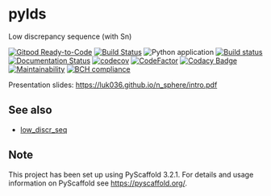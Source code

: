 # pylds

Low discrepancy sequence (with Sn)

[![Gitpod Ready-to-Code](https://img.shields.io/badge/Gitpod-Ready--to--Code-blue?logo=gitpod)](https://gitpod.io/#https://github.com/luk036/pylds)
[![Build Status](https://travis-ci.com/luk036/pylds.svg?branch=main)](https://travis-ci.com/luk036/pylds)
![Python application](https://github.com/luk036/pylds/workflows/Python%20application/badge.svg)
[![Build status](https://ci.appveyor.com/api/projects/status/nwrcowcpmmwb20w4?svg=true)](https://ci.appveyor.com/project/luk036/pylds)
[![Documentation Status](https://readthedocs.org/projects/pylds/badge/?version=latest)](https://pylds.readthedocs.io/en/latest/?badge=latest)
[![codecov](https://codecov.io/gh/luk036/pylds/branch/main/graph/badge.svg?token=G0H3Y8QE8S)](https://codecov.io/gh/luk036/pylds)
[![CodeFactor](https://www.codefactor.io/repository/github/luk036/pylds/badge)](https://www.codefactor.io/repository/github/luk036/pylds)
[![Codacy Badge](https://api.codacy.com/project/badge/Grade/15fc85f478554cda94bf99abd6ca0a87)](https://app.codacy.com/app/luk036/pylds?utm_source=github.com&utm_medium=referral&utm_content=luk036/pylds&utm_campaign=Badge_Grade_Dashboard)
[![Maintainability](https://api.codeclimate.com/v1/badges/1821ee6527371df3a2b8/maintainability)](https://codeclimate.com/github/luk036/pylds/maintainability)
[![BCH compliance](https://bettercodehub.com/edge/badge/luk036/pylds?branch=master)](https://bettercodehub.com/)



Presentation slides: <https://luk036.github.io/n_sphere/intro.pdf>

See also
--------

-   [low_discr_seq](https://github.com/luk036/low_discr_seq)


Note
----

This project has been set up using PyScaffold 3.2.1. For details and usage
information on PyScaffold see <https://pyscaffold.org/>.
